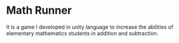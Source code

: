 # Math Runner
 It is a game I developed in unity language to increase the abilities of elementary mathematics students in addition and subtraction.
